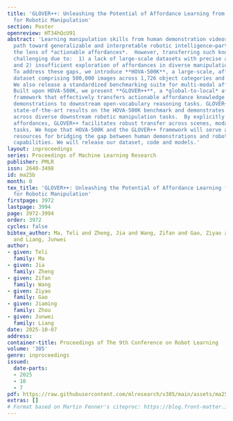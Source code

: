 ```yaml
---
title: 'GLOVER++: Unleashing the Potential of Affordance Learning from Human Behaviors
  for Robotic Manipulation'
section: Poster
openreview: HT34hQcU91
abstract: 'Learning manipulation skills from human demonstration videos offers a promising
  path toward generalizable and interpretable robotic intelligence—particularly through
  the lens of *actionable affordances*.  However, transferring such knowledge remains
  challenging due to:  1) a lack of large-scale datasets with precise affordance annotations,
  and 2) insufficient exploration of affordances in diverse manipulation contexts.
  To address these gaps, we introduce **HOVA-500K**, a large-scale, affordance-annotated
  dataset comprising 500,000 images across 1,726 object categories and 675 actions.
  We also release a standardized benchmarking suite for multi-modal affordance reasoning.
  Built upon HOVA-500K, we present **GLOVER++**, a *global-to-local* affordance training
  framework that effectively transfers actionable affordance knowledge from human
  demonstrations to downstream open-vocabulary reasoning tasks. GLOVER++ achieves
  state-of-the-art results on the HOVA-500K benchmark and demonstrates strong generalization
  across diverse downstream robotic manipulation tasks.  By explicitly modeling actionable
  affordances, GLOVER++ facilitates robust transfer across scenes, modalities, and
  tasks. We hope that HOVA-500K and the GLOVER++ framework will serve as valuable
  resources for bridging the gap between human demonstrations and robotic manipulation
  capabilities. We will release our dataset, code and models.'
layout: inproceedings
series: Proceedings of Machine Learning Research
publisher: PMLR
issn: 2640-3498
id: ma25b
month: 0
tex_title: 'GLOVER++: Unleashing the Potential of Affordance Learning from Human Behaviors
  for Robotic Manipulation'
firstpage: 3972
lastpage: 3994
page: 3972-3994
order: 3972
cycles: false
bibtex_author: Ma, Teli and Zheng, Jia and Wang, Zifan and Gao, Ziyao and Zhou, Jiaming
  and Liang, Junwei
author:
- given: Teli
  family: Ma
- given: Jia
  family: Zheng
- given: Zifan
  family: Wang
- given: Ziyao
  family: Gao
- given: Jiaming
  family: Zhou
- given: Junwei
  family: Liang
date: 2025-10-07
address:
container-title: Proceedings of The 9th Conference on Robot Learning
volume: '305'
genre: inproceedings
issued:
  date-parts:
  - 2025
  - 10
  - 7
pdf: https://raw.githubusercontent.com/mlresearch/v305/main/assets/ma25b/ma25b.pdf
extras: []
# Format based on Martin Fenner's citeproc: https://blog.front-matter.io/posts/citeproc-yaml-for-bibliographies/
---
```

